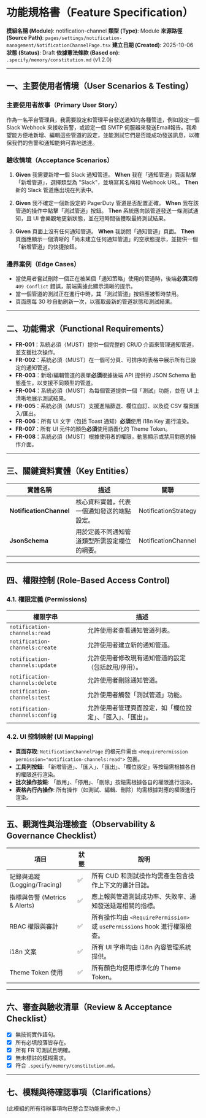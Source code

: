 # 功能規格書（Feature Specification）

**模組名稱 (Module)**: notification-channel
**類型 (Type)**: Module
**來源路徑 (Source Path)**: `pages/settings/notification-management/NotificationChannelPage.tsx`
**建立日期 (Created)**: 2025-10-06
**狀態 (Status)**: Draft
**依據憲法條款 (Based on)**: `.specify/memory/constitution.md` (v1.2.0)

---

## 一、主要使用者情境（User Scenarios & Testing）

### 主要使用者故事（Primary User Story）
作為一名平台管理員，我需要設定和管理平台發送通知的各種管道，例如設定一個 Slack Webhook 來接收告警，或設定一個 SMTP 伺服器來發送Email報告。我希望能方便地新增、編輯這些管道的設定，並能測試它們是否能成功發送訊息，以確保我們的告警和通知能夠可靠地送達。

### 驗收情境（Acceptance Scenarios）
1.  **Given** 我需要新增一個 Slack 通知管道。
    **When** 我在「通知管道」頁面點擊「新增管道」，選擇類型為 "Slack"，並填寫其名稱和 Webhook URL。
    **Then** 新的 Slack 管道應出現在列表中。

2.  **Given** 我不確定一個新設定的 PagerDuty 管道是否配置正確。
    **When** 我在該管道的操作中點擊「測試管道」按鈕。
    **Then** 系統應向該管道發送一條測試通知，且 UI 會樂觀地更新狀態，並在短時間後獲取最終測試結果。

3.  **Given** 頁面上沒有任何通知管道。
    **When** 我訪問「通知管道」頁面。
    **Then** 頁面應顯示一個清晰的「尚未建立任何通知管道」的空狀態提示，並提供一個「新增管道」的快捷按鈕。

### 邊界案例（Edge Cases）
- 當使用者嘗試刪除一個正在被某個「通知策略」使用的管道時，後端**必須**回傳 `409 Conflict` 錯誤，前端需據此顯示清晰的提示。
- 當一個管道的測試正在進行中時，其「測試管道」按鈕應被暫時禁用。
- 頁面應每 30 秒自動刷新一次，以獲取最新的管道狀態和測試結果。

---

## 二、功能需求（Functional Requirements）

- **FR-001**：系統必須（MUST）提供一個完整的 CRUD 介面來管理通知管道，並支援批次操作。
- **FR-002**：系統必須（MUST）在一個可分頁、可排序的表格中展示所有已設定的通知管道。
- **FR-003**：新增/編輯管道的表單**必須**根據後端 API 提供的 JSON Schema 動態產生，以支援不同類型的管道。
- **FR-004**：系統必須（MUST）為每個管道提供一個「測試」功能，並在 UI 上清晰地展示測試結果。
- **FR-005**：系統必須（MUST）支援進階篩選、欄位自訂、以及從 CSV 檔案匯入/匯出。
- **FR-006**：所有 UI 文字（包括 Toast 通知）**必須**使用 i18n Key 進行渲染。
- **FR-007**：所有 UI 元件的顏色**必須**使用語義化的 Theme Token。
- **FR-008**：系統必須（MUST）根據使用者的權限，動態顯示或禁用對應的操作介面。

---

## 三、關鍵資料實體（Key Entities）
| 實體名稱 | 描述 | 關聯 |
|-----------|------|------|
| **NotificationChannel** | 核心資料實體，代表一個通知發送的端點設定。 | NotificationStrategy |
| **JsonSchema** | 用於定義不同通知管道類型所需設定欄位的綱要。 | NotificationChannel |

---

## 四、權限控制 (Role-Based Access Control)

### 4.1. 權限定義 (Permissions)
| 權限字串 | 描述 |
|---|---|
| `notification-channels:read` | 允許使用者查看通知管道列表。 |
| `notification-channels:create` | 允許使用者建立新的通知管道。 |
| `notification-channels:update` | 允許使用者修改現有通知管道的設定（包括啟用/停用）。 |
| `notification-channels:delete` | 允許使用者刪除通知管道。 |
| `notification-channels:test` | 允許使用者觸發「測試管道」功能。 |
| `notification-channels:config` | 允許使用者管理頁面設定，如「欄位設定」、「匯入」、「匯出」。 |

### 4.2. UI 控制映射 (UI Mapping)
- **頁面存取**: `NotificationChannelPage` 的根元件需由 `<RequirePermission permission="notification-channels:read">` 包裹。
- **工具列按鈕**: 「新增管道」、「匯入」、「匯出」、「欄位設定」等按鈕需根據各自的權限進行渲染。
- **批次操作按鈕**: 「啟用」、「停用」、「刪除」按鈕需根據各自的權限進行渲染。
- **表格內行內操作**: 所有操作（如測試、編輯、刪除）均需根據對應的權限進行渲染。

---

## 五、觀測性與治理檢查（Observability & Governance Checklist）

| 項目 | 狀態 | 說明 |
|------|------|------|
| 記錄與追蹤 (Logging/Tracing) | ✅ | 所有 CUD 和測試操作均需產生包含操作上下文的審計日誌。 |
| 指標與告警 (Metrics & Alerts) | ✅ | 應上報與管道測試成功率、失敗率、通知發送延遲相關的指標。 |
| RBAC 權限與審計 | ✅ | 所有操作均由 `<RequirePermission>` 或 `usePermissions` hook 進行權限檢查。 |
| i18n 文案 | ✅ | 所有 UI 字串均由 i18n 內容管理系統提供。 |
| Theme Token 使用 | ✅ | 所有顏色均使用標準化的 Theme Token。 |

---

## 六、審查與驗收清單（Review & Acceptance Checklist）

- [x] 無技術實作語句。
- [x] 所有必填段落皆存在。
- [x] 所有 FR 可測試且明確。
- [x] 無未標註的模糊需求。
- [x] 符合 `.specify/memory/constitution.md`。

---

## 七、模糊與待確認事項（Clarifications）

(此模組的所有待辦事項均已整合至功能需求中。)